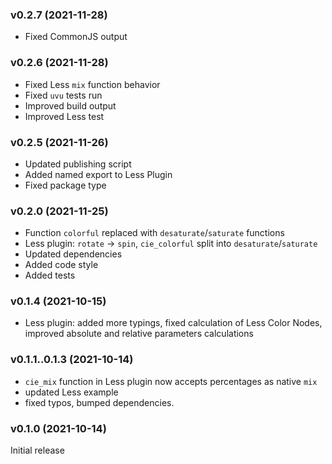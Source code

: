 ### v0.2.7 (2021-11-28)
- Fixed CommonJS output

### v0.2.6 (2021-11-28)
- Fixed Less `mix` function behavior
- Fixed `uvu` tests run
- Improved build output
- Improved Less test

### v0.2.5 (2021-11-26)
- Updated publishing script
- Added named export to Less Plugin
- Fixed package type

### v0.2.0 (2021-11-25)
- Function `colorful` replaced with `desaturate`/`saturate` functions
- Less plugin: `rotate` -> `spin`, `cie_colorful` split into `desaturate`/`saturate`
- Updated dependencies
- Added code style
- Added tests

### v0.1.4 (2021-10-15)
- Less plugin: added more typings, fixed calculation of Less Color Nodes, improved absolute and relative parameters calculations

### v0.1.1..0.1.3 (2021-10-14)
- `cie_mix` function in Less plugin now accepts percentages as native `mix`
- updated Less example
- fixed typos, bumped dependencies.

### v0.1.0 (2021-10-14)
Initial release
